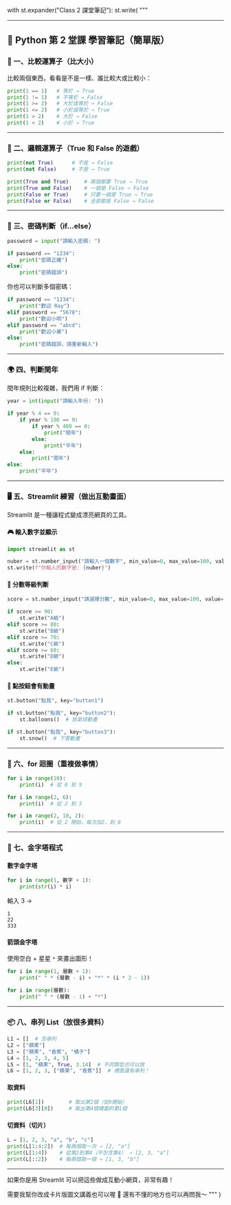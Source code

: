 with st.expander("Class 2 課堂筆記"):
st.write(
"""

---

## 🐍 Python 第 2 堂課 學習筆記（簡單版）

### 🧮 一、比較運算子（比大小）

比較兩個東西，看看是不是一樣、誰比較大或比較小：

```python
print(1 == 1)   # 等於 → True
print(1 != 1)   # 不等於 → False
print(1 >= 2)   # 大於或等於 → False
print(1 <= 2)   # 小於或等於 → True
print(1 > 2)    # 大於 → False
print(1 < 2)    # 小於 → True
```

---

### 🧠 二、邏輯運算子（True 和 False 的遊戲）

```python
print(not True)      # 不是 → False
print(not False)     # 不是 → True

print(True and True)     # 兩個都要 True → True
print(True and False)    # 一個是 False → False
print(False or True)     # 只要一個是 True → True
print(False or False)    # 全部都是 False → False
```

---

### 🔐 三、密碼判斷（if...else）

```python
password = input("請輸入密碼: ")

if password == "1234":
    print("密碼正確")
else:
    print("密碼錯誤")
```

你也可以判斷多個密碼：

```python
if password == "1234":
    print("歡迎 Ray")
elif password == "5678":
    print("歡迎小明")
elif password == "abcd":
    print("歡迎小華")
else:
    print("密碼錯誤，請重新輸入")
```

---

### 🌍 四、判斷閏年

閏年規則比較複雜，我們用 if 判斷：

```python
year = int(input("請輸入年份: "))

if year % 4 == 0:
    if year % 100 == 0:
        if year % 400 == 0:
            print("閏年")
        else:
            print("平年")
    else:
        print("閏年")
else:
    print("平年")
```

---

### 🖥️ 五、Streamlit 練習（做出互動畫面）

Streamlit 是一種讓程式變成漂亮網頁的工具。

#### 🎮 輸入數字並顯示

```python
import streamlit as st

nuber = st.number_input("請輸入一個數字", min_value=0, max_value=100, value=50, step=1)
st.write(f"你輸入的數字是: {nuber}")
```

#### 💯 分數等級判斷

```python
score = st.number_input("請選擇分數", min_value=0, max_value=100, value=60, step=1)

if score >= 90:
    st.write("A級")
elif score >= 80:
    st.write("B級")
elif score >= 70:
    st.write("C級")
elif score >= 60:
    st.write("D級")
else:
    st.write("E級")
```

#### 🎈 點按鈕會有動畫

```python
st.button("點我", key="button1")

if st.button("點我", key="button2"):
    st.balloons()  # 放氣球動畫

if st.button("點我", key="button3"):
    st.snow()  # 下雪動畫
```

---

### 🔁 六、for 迴圈（重複做事情）

```python
for i in range(10):
    print(i)  # 從 0 到 9

for i in range(2, 6):
    print(i)  # 從 2 到 5

for i in range(2, 10, 2):
    print(i)  # 從 2 開始，每次加2，到 8
```

---

### 🏯 七、金字塔程式

#### 數字金字塔

```python
for i in range(1, 數字 + 1):
    print(str(i) * i)
```

輸入 3 →

```
1
22
333
```

#### 箭頭金字塔

使用空白 + 星星 `*` 來畫出圖形！

```python
for i in range(1, 層數 + 1):
    print(" " * (層數 - i) + "*" * (i * 2 - 1))

for i in range(層數):
    print(" " * (層數 - 1) + "*")
```

---

### 📦 八、串列 List（放很多資料）

```python
L1 = []  # 空串列
L2 = ["蘋果"]
L3 = ["蘋果", "香蕉", "橘子"]
L4 = [1, 2, 3, 4, 5]
L5 = [1, "蘋果", True, 3.14]  # 不同類型也可以放
L6 = [1, 2, 3, ["蘋果", "香蕉"]]  # 裡面還有串列！
```

#### 取資料

```python
print(L6[1])        # 取出第2個（從0開始）
print(L6[3][0])     # 取出第4個裡面的第1個
```

#### 切資料（切片）

```python
L = [1, 2, 3, "a", "b", "c"]
print(L[1:4:2])  # 每兩個取一次 → [2, "a"]
print(L[1:4])    # 從第2到第4（不包含第4） → [2, 3, "a"]
print(L[::2])    # 每兩個取一個 → [1, 3, "b"]
```

---

如果你是用 Streamlit 可以把這些做成互動小網頁，非常有趣！

需要我幫你改成卡片版圖文講義也可以喔 🙌
還有不懂的地方也可以再問我～
"""
)
